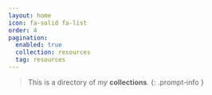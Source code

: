 ```yaml
---
layout: home
icon: fa-solid fa-list
order: 4
pagination:
  enabled: true
  collection: resources
  tag: resources
---
```

> This is a directory of *my* __collections__.
{: .prompt-info }